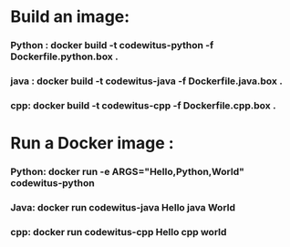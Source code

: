 # Build an image:
### Python : docker build -t codewitus-python -f Dockerfile.python.box .
### java : docker build -t codewitus-java -f Dockerfile.java.box .
### cpp: docker build -t codewitus-cpp -f Dockerfile.cpp.box .  

# Run a Docker image :
### Python: docker run -e ARGS="Hello,Python,World" codewitus-python
### Java: docker run codewitus-java Hello java World 
### cpp: docker run codewitus-cpp Hello cpp world 



